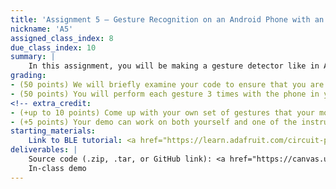 ```yaml
---
title: 'Assignment 5 – Gesture Recognition on an Android Phone with an Arduino'
nickname: 'A5'
assigned_class_index: 8
due_class_index: 10
summary: |
    In this assignment, you will be making a gesture detector like in Assignment 2. The machine learning part will still happen on the phone, just like before, but the sensing part will happen on the Arduino. The Arduino will be mounted on your body using the 3D printed part you made in Assignment 4. The accelerometer/gyroscope data should get transmitted from the Arduino to the phone and then processed to show the name of the predicted gesture on the phone. You are free to whatever code you want from earlier assignments.
grading: 
- (50 points) We will briefly examine your code to ensure that you are using some form of machine learning to idenify which gesture is being performed.
- (50 points) You will perform each gesture 3 times with the phone in your hand. -5 points for each extra mistake.
<!-- extra_credit:
- (+up to 10 points) Come up with your own set of gestures that your model can distinguish. The more complicated the gestures are, the more points you can earn. You can extend the duration of the gesture recording for different gestures.
- (+5 points) Your demo can work on both yourself and one of the instructors. -->
starting_materials: 
    Link to BLE tutorial: <a href="https://learn.adafruit.com/circuit-playground-and-bluetooth-low-energy" target="_blank">link</a>
deliverables: |
    Source code (.zip, .tar, or GitHub link): <a href="https://canvas.uw.edu/courses/1131076/assignments/4143525" target="_blank">link</a><br/>
    In-class demo
---
```


